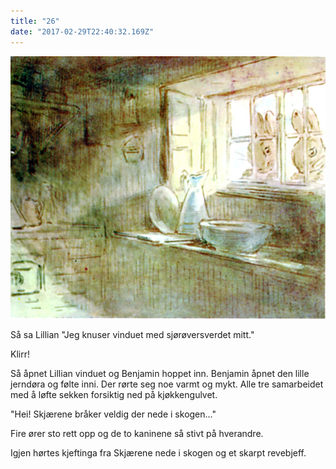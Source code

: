 ```yaml
---
title: "26"
date: "2017-02-29T22:40:32.169Z"
---
```


![GliseGeir Grevling & Herr Havre Rev](./image027.jpg)

Så sa Lillian "Jeg knuser vinduet med sjørøversverdet mitt."

Klirr!

Så åpnet Lillian vinduet og Benjamin hoppet inn. Benjamin åpnet den lille jerndøra og følte inni. Der rørte seg noe varmt og mykt. Alle tre samarbeidet med å løfte sekken forsiktig ned på kjøkkengulvet.

"Hei! Skjærene bråker veldig der nede i skogen..."

Fire ører sto rett opp og de to kaninene så stivt på hverandre.

<!--
and that the jays were making a noise down below in the woods.

Benjamin Bunny came out of the dark tunnel, shaking the sand from his ears; he cleaned his face with his paws. Every minute the sun shone warmer on the top of the hill. In the valley there was a sea of white mist, with golden tops of trees showing through.


Again from the fields down below in the mist there came the angry cry of a jay—followed by the sharp yelping bark of a fox!

-->

Igjen hørtes kjeftinga fra Skjærene nede i skogen og et skarpt revebjeff.